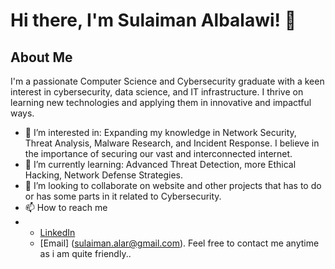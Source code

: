 # Hi there, I'm Sulaiman Albalawi! 👋

## About Me
I'm a passionate Computer Science and Cybersecurity graduate with a keen interest in cybersecurity, data science, and IT infrastructure. I thrive on learning new technologies and applying them in innovative and impactful ways.
- 👀 I’m interested in: Expanding my knowledge in Network Security, Threat Analysis, Malware Research, and Incident Response. I believe in the importance of securing our vast and interconnected internet.
- 🌱 I’m currently learning: Advanced Threat Detection, more Ethical Hacking, Network Defense Strategies.
- 💞️ I’m looking to collaborate on website and other projects that has to do or has some parts in it related to Cybersecurity.
- 📫 How to reach me
- - [LinkedIn](www.linkedin.com/in/sulaimanalbalawi)
  - [Email] (sulaiman.alar@gmail.com).
 Feel free to contact me anytime as i am quite friendly..
